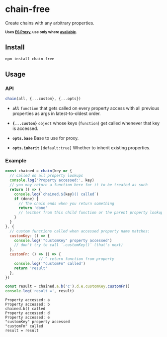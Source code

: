 # chain-free

Create chains with any arbitrary properties.

<small>**Uses [ES Proxy], use only where [available][proxy-support].** </small>

[ES Proxy]: https://developer.mozilla.org/en/docs/Web/JavaScript/Reference/Global_Objects/Proxy
[proxy-support]: http://caniuse.com/proxy

## Install

```sh
npm install chain-free
```

## Usage

### API

```js
chain(all, {...custom}, {...opts})
```

* **`all`** `function` that gets called on every property access with all previous properties as args in latest-to-oldest order.

* **`{...custom}`** `object` whose keys (`function`) get called whenever that key is accessed.


* **`opts.base`** Base to use for proxy.

* **`opts.inherit`** `[default:true]` Whether to inherit existing  properties.




### Example

```js
const chained = chain(key => {
  // called on all property lookups
  console.log('Property accessed:', key)
  // you may return a function here for it to be treated as such
  return () => {
    console.log(`chained.${key}() called`)
    if (done) {
      // The chain ends when you return something
      return 'done'
      // (either from this child function or the parent property lookup)
    }
  }
}, {
  // custom functions called when accessed property name matches:
  customKey: () => {
    console.log('"customKey" property accessed')
    // don't try to call `.customKey()` (that's next)
  },
  customFn: () => () => {
               // ^ return function from property
    console.log('"customFn" called')
    return 'result'
  },
})

const result = chained.a.b('c').d.e.customKey.customFn()
console.log('result =', result)
```
```
Property accessed: a
Property accessed: b
chained.b() called
Property accessed: d
Property accessed: e
"customKey" property accessed
"customFn" called
result = result
```
